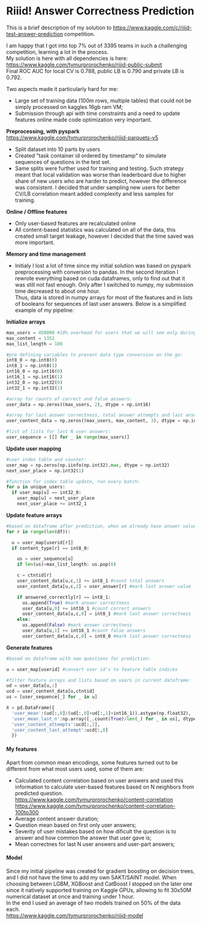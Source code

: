 # Riiid! Answer Correctness Prediction

This is a brief description of my solution to https://www.kaggle.com/c/riiid-test-answer-prediction competition.

I am happy that I got into top 7% out of 3395 teams in such a challenging competition, learning a lot in the process. \
My solution is here with all dependencies is here: https://www.kaggle.com/tymurprorochenko/riiid-public-submit \
Final ROC AUC for local CV is 0.788, public LB is 0.790 and private LB is 0.792.

Two aspects made it particularly hard for me:
* Large set of training data (100m rows, multiple tables) that could not be simply processed on kaggles 16gb ram VM;
* Submission through api with time constraints and a need to update features online made code optimization very important.


**Preprocessing, with pyspark** https://www.kaggle.com/tymurprorochenko/riiid-parquets-v5
* Split dataset into 10 parts by users
* Created "task container id ordered by timestamp" to simulate sequences of questions in the test set.
* Same splits were further used for training and testing. 
Such strategy meant that local validation was worse than leaderboard due to higher share of new users who are harder to predict, however the difference was consistent. 
I decided that under sampling new users for better CV/LB correlation meant added complexity and less samples for training. 

**Online / Offline features**
* Only user-based features are recalculated online
* All content-based statistics was calculated on all of the data, this created small target leakage, however I decided that the time saved was more important.


**Memory and time management**
* Initialy I lost a lot of time since my initial solution was based on pyspark preprocessing with conversion to pandas. 
In the second iteration I rewrote everything based on cuda dataframes, only to find out that it was still not fast enough.
Only after I switched to numpy, my submission time decreased to about one hour. \
Thus, data is stored in numpy arrays for most of the features and in lists of booleans for sequences of last user answers. 
Below is a simplified example of my pipeline:

**Initialize arrays**
```python
max_users = 450000 #10% overhead for users that we will see only during submission
max_content = 1352
max_list_length = 100

#pre defining variables to prevent data type conversion on the go: 
int8_0 = np.int8(0)
int8_1 = np.int8(1)
int16_0 = np.int16(0)
int16_1 = np.int16(1)
int32_0 = np.int32(0)
int32_1 = np.int32(1)

#array for counts of correct and false answers:
user_data = np.zeros((max_users, 2), dtype = np.int16)

#array for last answer correctness, total answer attempts and last answer value:
user_content_data = np.zeros((max_users, max_content, 3), dtype = np.int8)

#list of lists for last N user answers:
user_sequence = [[] for _ in range(max_users)]
```

**Update user mapping**
```python
#user index table and counter:
user_map = np.zeros(np.iinfo(np.int32).max, dtype = np.int32)
next_user_place = np.int32(1)

#function for index table update, run every batch:
for u in unique_users:
  if user_map[u] == int32_0:
    user_map[u] = next_user_place
    next_user_place += int32_1
```


**Update feature arrays**
```python
#based on dataframe after prediction, when we already have answer values:
for r in range(len(df)):

  u = user_map[userid[r]]
  if content_type[r] == int8_0: 

    us = user_sequence[u]
    if len(us)>max_list_length: us.pop(0)

    c = ctntid[r]
    user_content_data[u,c,1] += int8_1 #count total answers
    user_content_data[u,c,2] = user_answer[r] #mark last answer value

    if answered_correctly[r] == int8_1:
      us.append(True) #mark answer correctness
      user_data[u,0] += int16_1 #count correct answers
      user_content_data[u,c,0] = int8_1 #mark last answer correctness
    else:
      us.append(False) #mark answer correctness
      user_data[u,1] += int16_1 #count false answers
      user_content_data[u,c,0] = int8_0 #mark last answer correctness
```


**Generate features**
```python
#based on dataframe with new questions for prediction:

u = user_map[userid] #convert user id's to feature table indices

#filter feature arrays and lists based on users in current dataframe:
ud = user_data[u,:]
ucd = user_content_data[u,ctntid] 
us = [user_sequence[_] for _ in u]

X = pd.DataFrame({
  'user_mean':(ud[:,0]/(ud[:,0]+ud[:,1]+int16_1)).astype(np.float32),
  'user_mean_last_n':np.array([_.count(True)/len(_) for _ in us], dtype = np.float32)
  'user_content_attempts':ucd[:,1],
  'user_content_last_attempt':ucd[:,0]
  })
```

#### My features
Apart from common mean encodings, some features turned out to be different from what most users used, some of them are:

* Calculated content correlation based on user answers and used this information to calculate user-based features based on N neighbors from predicted question.\
  https://www.kaggle.com/tymurprorochenko/content-correlation \
  https://www.kaggle.com/tymurprorochenko/content-correlation-100to300 
* Average content answer duration;
* Question mean based on first only user answers;
* Severity of user mistakes based on how dificult the question is to answer and how common the answer that user gave is;
* Mean correctnes for last N user answers and user-part answers;

#### Model
Since my initial pipeline was created for gradient boosting on decision trees, and I did not have the time to add my own SAKT/SAINT model. When choosing between LGBM, XGBoost and CatBoost I stopped on the later one since it natively supported training on Kaggle GPUs, allowing to fit 30x50M numerical dataset at once and training under 1 hour. \
In the end I used an average of two models trained on 50% of the data each. \
https://www.kaggle.com/tymurprorochenko/riiid-model
